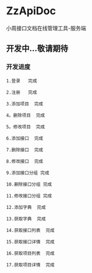 # ZzApiDoc
小周接口文档在线管理工具-服务端

## 开发中...敬请期待

### 开发进度

```
1.登录   完成
  
2.注册   完成
  
3.添加项目  完成
  
4。删除项目  完成
  
5。修改项目  完成
  
6.添加接口  完成
  
7.删除接口  完成
  
8.修改接口  完成
  
9.添加接口分组 完成
    
10.删除接口分组 完成
  
11.修改接口分组 完成
  
12.添加字典  完成
  
13.获取字典  完成
  
14.获取接口列表  完成
  
15.获取接口详情  完成
  
16.获取项目列表  完成
  
17.获取项目详情  完成
```